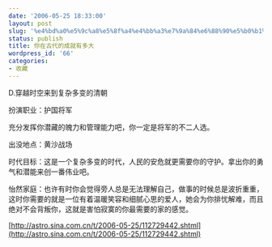```yaml
---
date: '2006-05-25 18:33:00'
layout: post
slug: '%e4%bd%a0%e5%9c%a8%e5%8f%a4%e4%bb%a3%e7%9a%84%e6%88%90%e5%b0%b1%e6%9c%89%e5%a4%9a%e5%a4%a7'
status: publish
title: 你在古代的成就有多大
wordpress_id: '66'
categories:
- 收藏
---
```


D.穿越时空来到复杂多变的清朝


扮演职业：护国将军


充分发挥你潜藏的魄力和管理能力吧，你一定是将军的不二人选。


出没地点：黄沙战场


时代目标：这是一个复杂多变的时代，人民的安危就更需要你的守护。拿出你的勇气和潜能来创一番伟业吧。


怡然家庭：也许有时你会觉得旁人总是无法理解自己，做事的时候总是波折重重，这时你需要的就是一位有着温暖笑容和细腻心思的爱人，她会为你排忧解难，而且绝对不会背叛你，这就是害怕寂寞的你最需要的家的感觉。 


[http://astro.sina.com.cn/t/2006-05-25/112729442.shtml](http://astro.sina.com.cn/t/2006-05-25/112729442.shtml)
